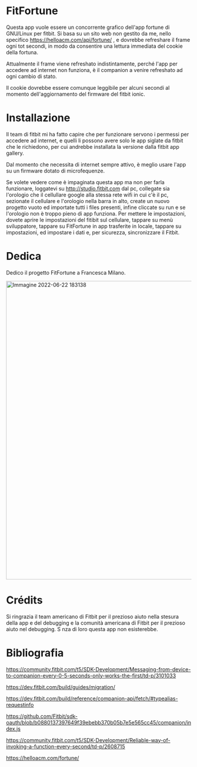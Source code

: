 # FitFortune

Questa app vuole essere un concorrente grafico dell'app fortune di GNU/Linux per fitbit.
Si basa su un sito web non gestito da me, nello specifico https://helloacm.com/api/fortune/ , e dovrebbe refreshare il frame ogni tot secondi, in modo da consentire una lettura immediata del cookie della fortuna.

Attualmente il frame viene refreshato indistintamente, perché l'app per accedere ad internet non funziona, è il companion a venire refreshato ad ogni cambio di stato.

Il cookie dovrebbe essere comunque leggibile per alcuni secondi al momento dell'aggiornamento del firmware del fitbit ionic.

# Installazione

Il team di fitbit mi ha fatto capire che per funzionare servono i permessi per accedere ad internet, e quelli li possono avere solo le app siglate da fitbit che le richiedono, per cui andrebbe installata la versione dalla fitbit app gallery.

Dal momento che necessita di internet sempre attivo, è meglio usare l'app su un firmware dotato di microfequenze.

Se volete vedere come è impaginata questa app ma non per farla funzionare, loggatevi su http://studio.fitbit.com dal pc, collegate sia l'orologio che il cellullare google alla stessa rete wifi in cui c'è il pc, sezionate il cellulare e l'orologio nella barra in alto, create un nuovo progetto vuoto ed importate tutti i files presenti, infine cliccate su run e se l'orologio non è troppo pieno di app funziona. Per mettere le impostazioni, dovete aprire le impostazioni del fitibit sul cellulare, tappare su menù sviluppatore, tappare su FitFortune in app trasferite in locale, tappare su impostazioni, ed impostare i dati e, per sicurezza, sincronizzare il Fitbit.


# Dedica
Dedico il progetto FitFortune a Francesca Milano.


<img width="809" alt="Immagine 2022-06-22 183138" src="https://user-images.githubusercontent.com/49764967/175087682-0f23bb87-02c4-4fb1-abce-bedb3a3e1f39.png">

# Crédits

Si ringrazia il team americano di Fitbit per il prezioso aiuto nella stesura della app e del debugging e la comunità americana di Fitbit per il prezioso aiuto nel debugging. S nza di loro questa app non esisterebbe.

# Bibliografia
https://community.fitbit.com/t5/SDK-Development/Messaging-from-device-to-companion-every-0-5-seconds-only-works-the-first/td-p/3101033

https://dev.fitbit.com/build/guides/migration/

https://dev.fitbit.com/build/reference/companion-api/fetch/#typealias-requestinfo

https://github.com/Fitbit/sdk-oauth/blob/b0880137397649f39ebebb370b05b7e5e565cc45/companion/index.js

https://community.fitbit.com/t5/SDK-Development/Reliable-way-of-invoking-a-function-every-second/td-p/2608715

https://helloacm.com/fortune/
